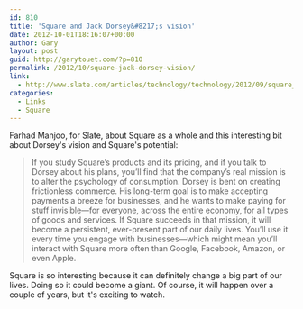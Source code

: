 ```yaml
---
id: 810
title: 'Square and Jack Dorsey&#8217;s vision'
date: 2012-10-01T18:16:07+00:00
author: Gary
layout: post
guid: http://garytouet.com/?p=810
permalink: /2012/10/square-jack-dorsey-vision/
link:
  - http://www.slate.com/articles/technology/technology/2012/09/square_jack_dorsey_s_payments_firm_is_silicon_valley_s_next_great_company_.single.html
categories:
  - Links
  - Square
---
```


Farhad Manjoo, for Slate, about Square as a whole and this interesting bit about Dorsey's vision and Square's potential:
<blockquote>If you study Square’s products and its pricing, and if you talk to Dorsey about his plans, you’ll find that the company’s real mission is to alter the psychology of consumption. Dorsey is bent on creating frictionless commerce. His long-term goal is to make accepting payments a breeze for businesses, and he wants to make paying for stuff invisible—for everyone, across the entire economy, for all types of goods and services. If Square succeeds in that mission, it will become a persistent, ever-present part of our daily lives. You’ll use it every time you engage with businesses—which might mean you’ll interact with Square more often than Google, Facebook, Amazon, or even Apple.</blockquote>

Square is so interesting because it can definitely change a big part of our lives. Doing so it could become a giant. Of course, it will happen over a couple of years, but it's exciting to watch.
